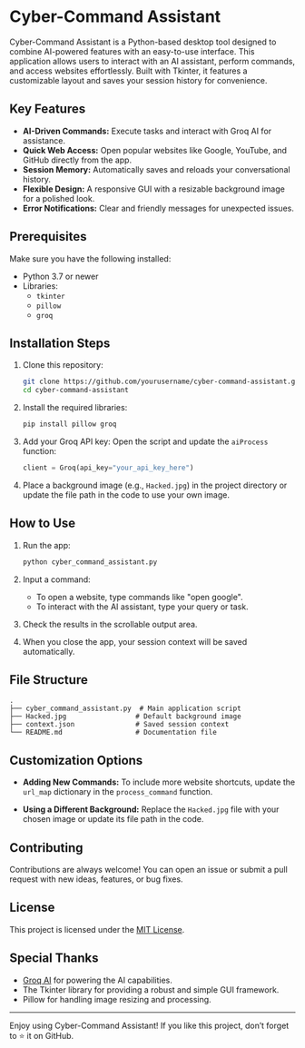 # Cyber-Command Assistant

Cyber-Command Assistant is a Python-based desktop tool designed to combine AI-powered features with an easy-to-use interface. This application allows users to interact with an AI assistant, perform commands, and access websites effortlessly. Built with Tkinter, it features a customizable layout and saves your session history for convenience.

## Key Features

- **AI-Driven Commands:** Execute tasks and interact with Groq AI for assistance.
- **Quick Web Access:** Open popular websites like Google, YouTube, and GitHub directly from the app.
- **Session Memory:** Automatically saves and reloads your conversational history.
- **Flexible Design:** A responsive GUI with a resizable background image for a polished look.
- **Error Notifications:** Clear and friendly messages for unexpected issues.

## Prerequisites

Make sure you have the following installed:

- Python 3.7 or newer
- Libraries:
  - `tkinter`
  - `pillow`
  - `groq`

## Installation Steps

1. Clone this repository:
   ```bash
   git clone https://github.com/yourusername/cyber-command-assistant.git
   cd cyber-command-assistant
   ```

2. Install the required libraries:
   ```bash
   pip install pillow groq
   ```

3. Add your Groq API key:
   Open the script and update the `aiProcess` function:
   ```python
   client = Groq(api_key="your_api_key_here")
   ```

4. Place a background image (e.g., `Hacked.jpg`) in the project directory or update the file path in the code to use your own image.

## How to Use

1. Run the app:
   ```bash
   python cyber_command_assistant.py
   ```

2. Input a command:
   - To open a website, type commands like "open google".
   - To interact with the AI assistant, type your query or task.

3. Check the results in the scrollable output area.

4. When you close the app, your session context will be saved automatically.

## File Structure

```plaintext
.
├── cyber_command_assistant.py  # Main application script
├── Hacked.jpg                 # Default background image
├── context.json               # Saved session context
└── README.md                  # Documentation file
```

## Customization Options

- **Adding New Commands:**
  To include more website shortcuts, update the `url_map` dictionary in the `process_command` function.

- **Using a Different Background:**
  Replace the `Hacked.jpg` file with your chosen image or update its file path in the code.

## Contributing

Contributions are always welcome! You can open an issue or submit a pull request with new ideas, features, or bug fixes.

## License

This project is licensed under the [MIT License](LICENSE).

## Special Thanks

- [Groq AI](https://groq.com) for powering the AI capabilities.
- The Tkinter library for providing a robust and simple GUI framework.
- Pillow for handling image resizing and processing.

---

Enjoy using Cyber-Command Assistant! If you like this project, don’t forget to ⭐ it on GitHub.
